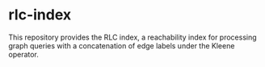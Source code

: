 # rlc-index
This repository provides the RLC index, a reachability index for processing graph queries with a concatenation of edge labels under the Kleene operator.

